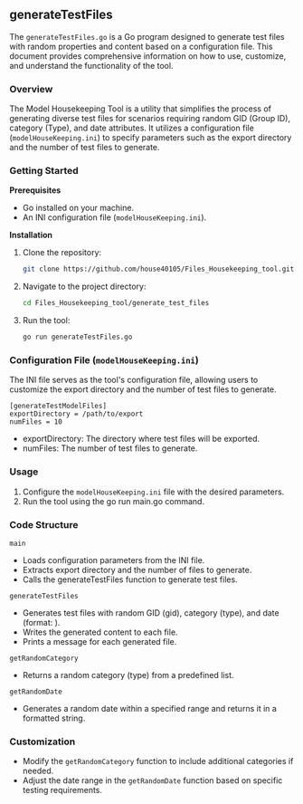 ## generateTestFiles
The `generateTestFiles.go` is a Go program designed to generate test files with random properties and content based on a configuration file. This document provides comprehensive information on how to use, customize, and understand the functionality of the tool.

### Overview
The Model Housekeeping Tool is a utility that simplifies the process of generating diverse test files for scenarios requiring random GID (Group ID), category (Type), and date attributes. It utilizes a configuration file (`modelHouseKeeping.ini`) to specify parameters such as the export directory and the number of test files to generate.

### Getting Started
**Prerequisites**  
* Go installed on your machine.
* An INI configuration file (`modelHouseKeeping.ini`).

**Installation**
1. Clone the repository:
   ```sh
   git clone https://github.com/house40105/Files_Housekeeping_tool.git
   ```
2. Navigate to the project directory:
   ```sh
   cd Files_Housekeeping_tool/generate_test_files
   ```
3. Run the tool:
   ```sh
   go run generateTestFiles.go
   ```

### Configuration File (`modelHouseKeeping.ini`)
The INI file serves as the tool's configuration file, allowing users to customize the export directory and the number of test files to generate.
```
[generateTestModelFiles]
exportDirectory = /path/to/export
numFiles = 10
```
* exportDirectory: The directory where test files will be exported.
* numFiles: The number of test files to generate.

### Usage
1. Configure the `modelHouseKeeping.ini` file with the desired parameters.
2. Run the tool using the go run main.go command.

### Code Structure
`main`
* Loads configuration parameters from the INI file.
* Extracts export directory and the number of files to generate.
* Calls the generateTestFiles function to generate test files.

`generateTestFiles`
* Generates test files with random GID (gid), category (type), and date (format: ).
* Writes the generated content to each file.
* Prints a message for each generated file.

`getRandomCategory`
* Returns a random category (type) from a predefined list.

`getRandomDate`
* Generates a random date within a specified range and returns it in a formatted string.

### Customization
* Modify the `getRandomCategory` function to include additional categories if needed.
* Adjust the date range in the `getRandomDate` function based on specific testing requirements.
